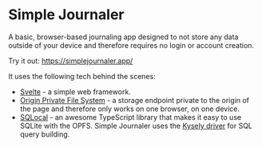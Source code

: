 # Simple Journaler

A basic, browser-based journaling app designed to not store any data outside of your device and therefore requires no login or account creation.

Try it out: https://simplejournaler.app/

It uses the following tech behind the scenes:
- [Svelte](https://svelte.dev/) - a simple web framework.
- [Origin Private File System](https://web.dev/articles/origin-private-file-system) - a storage endpoint private to the origin of the page and therefore only works on one browser, on one device.
- [SQLocal](https://github.com/DallasHoff/sqlocal) - an awesome TypeScript library that makes it easy to use SQLite with the OPFS. Simple Journaler uses the [Kysely driver](https://kysely.dev/) for SQL query building.
